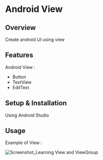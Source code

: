 # Android View

## Overview
Create android UI using view

## Features
Android View :
- Button
- TextView
- EditText

## Setup & Installation 
Using Android Studio

## Usage
Example of View :

![Screenshot_Learning View and ViewGroup](https://user-images.githubusercontent.com/56164259/68088598-59b20f80-fe93-11e9-852d-100761101929.png)
